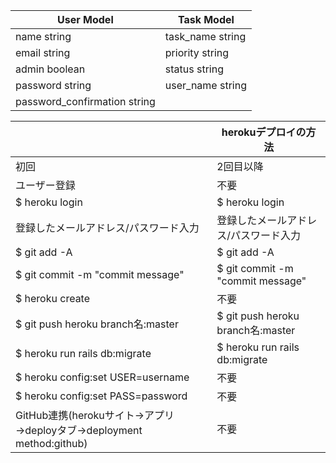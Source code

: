 | User Model | Task Model |
----|----
|name string|task_name  string|
|email  string|priority string|
|admin  boolean|status string|
|password string|user_name  string|
|password_confirmation  string|


|   | herokuデプロイの方法 |
----|----
| 初回 | 2回目以降 |
| ユーザー登録 | 不要 |
| $ heroku login | $ heroku login |
| 登録したメールアドレス/パスワード入力 | 登録したメールアドレス/パスワード入力 |
| $ git add -A | $ git add -A |
| $ git commit -m "commit message" | $ git commit -m "commit message" |
| $ heroku create | 不要 |
| $ git push heroku branch名:master | $ git push heroku branch名:master |
| $ heroku run rails db:migrate | $ heroku run rails db:migrate |
| $ heroku config:set USER=username | 不要 |
| $ heroku config:set PASS=password | 不要 |
| GitHub連携(herokuサイト→アプリ→deployタブ→deployment method:github) | 不要 |
